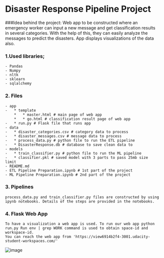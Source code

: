 # Disaster Response Pipeline Project

###Idea behind the project:
    Web app to be constructed where an emergency worker can input a new message and get classification results in several categories. With the help of this, they can easily analyze the messages to predict the disasters. App displays visualizations of the data also.
     
### 1.Used libraries;
    - Pandas
    - Numpy
    - nltk
    - sklearn
    - sqlalchemy

### 2. Files
    - app
    -   * template
        *   * master.html # main page of web app
        *   * go.html # classification result page of web app
    -   * run.py # Flask file that runs app
    - data
    -   * disaster_categories.csv # category data to process
    -   * disaster_messages.csv # message data to process
    -   * process_data.py # python file to run the ETL pipeline
    -   * DisasterResponse.db # database to save clean data to
    - models
    -   * train_classifier.py # python file to run the ML pipeline
    -   * classifier.pkl # saved model with 3 parts to pass 25mb size limit
    - README.md
    - ETL Pipeline Preparation.ipynb # 1st part of the project
    - ML Pipeline Preparation.ipynb # 2nd part of the project

### 3. Pipelines
    process_data.py and train_classifier.py files are constructed by using ipynb notebooks. Details of the steps are provided in the notebooks.

### 4. Flask Web App
    To have a visualization a web app is used. To run our web app python run.py Run env | grep WORK command is used to obtain space-id and workspace-id.
    You can reach the web app from 'https://view6914b2f4-3001.udacity-student-workspaces.com/'
    
   ![image](https://user-images.githubusercontent.com/26851673/115455489-b1307080-a22a-11eb-9f8e-5c177262480f.png)

